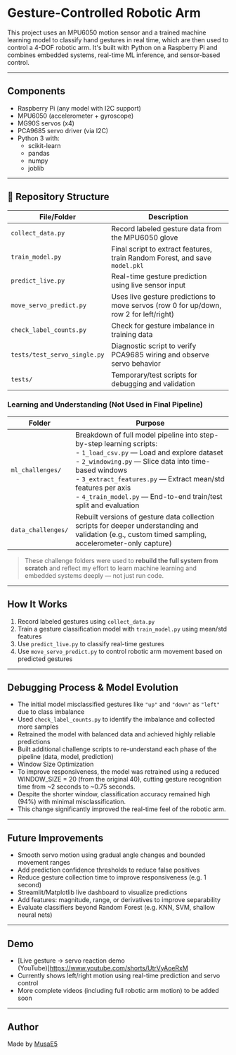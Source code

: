 # Gesture-Controlled Robotic Arm

This project uses an MPU6050 motion sensor and a trained machine learning model to classify hand gestures in real time, which are then used to control a 4-DOF robotic arm. It's built with Python on a Raspberry Pi and combines embedded systems, real-time ML inference, and sensor-based control.

---

## Components

- Raspberry Pi (any model with I2C support)
- MPU6050 (accelerometer + gyroscope)
- MG90S servos (x4)
- PCA9685 servo driver (via I2C)
- Python 3 with:
  - scikit-learn
  - pandas
  - numpy
  - joblib

---

## 📁 Repository Structure

| File/Folder                  | Description |
|------------------------------|-------------|
| `collect_data.py`            | Record labeled gesture data from the MPU6050 glove |
| `train_model.py`             | Final script to extract features, train Random Forest, and save `model.pkl` |
| `predict_live.py`            | Real-time gesture prediction using live sensor input |
| `move_servo_predict.py`      | Uses live gesture predictions to move servos (row 0 for up/down, row 2 for left/right) |
| `check_label_counts.py`      | Check for gesture imbalance in training data |
| `tests/test_servo_single.py` | Diagnostic script to verify PCA9685 wiring and observe servo behavior |
| `tests/`                     | Temporary/test scripts for debugging and validation |

### Learning and Understanding (Not Used in Final Pipeline)

| Folder             | Purpose |
|--------------------|---------|
| `ml_challenges/`   | Breakdown of full model pipeline into step-by-step learning scripts:<br>  - `1_load_csv.py` — Load and explore dataset  <br>  - `2_windowing.py` — Slice data into time-based windows  <br>  - `3_extract_features.py` — Extract mean/std features per axis  <br>  - `4_train_model.py` — End-to-end train/test split and evaluation |
| `data_challenges/` | Rebuilt versions of gesture data collection scripts for deeper understanding and validation (e.g., custom timed sampling, accelerometer-only capture) |

> These challenge folders were used to **rebuild the full system from scratch** and reflect my effort to learn machine learning and embedded systems deeply — not just run code.

---

## How It Works

1. Record labeled gestures using `collect_data.py`
2. Train a gesture classification model with `train_model.py` using mean/std features
3. Use `predict_live.py` to classify real-time gestures
4. Use `move_servo_predict.py` to control robotic arm movement based on predicted gestures

---

## Debugging Process & Model Evolution

- The initial model misclassified gestures like `"up"` and `"down"` as `"left"` due to class imbalance
- Used `check_label_counts.py` to identify the imbalance and collected more samples
- Retrained the model with balanced data and achieved highly reliable predictions
- Built additional challenge scripts to re-understand each phase of the pipeline (data, model, prediction)
- Window Size Optimization
- To improve responsiveness, the model was retrained using a reduced WINDOW_SIZE = 20 (from the original 40), cutting gesture recognition time from ~2 seconds to ~0.75 seconds.
- Despite the shorter window, classification accuracy remained high (94%) with minimal misclassification.
- This change significantly improved the real-time feel of the robotic arm.

---

## Future Improvements

- Smooth servo motion using gradual angle changes and bounded movement ranges
- Add prediction confidence thresholds to reduce false positives
- Reduce gesture collection time to improve responsiveness (e.g. 1 second)
- Streamlit/Matplotlib live dashboard to visualize predictions
- Add features: magnitude, range, or derivatives to improve separability
- Evaluate classifiers beyond Random Forest (e.g. KNN, SVM, shallow neural nets)

---

## Demo

- [Live gesture → servo reaction demo (YouTube)]https://www.youtube.com/shorts/UtrVyAoeRxM 
- Currently shows left/right motion using real-time prediction and servo control
- More complete videos (including full robotic arm motion) to be added soon

---

## Author

Made by [MusaE5](https://github.com/MusaE5)